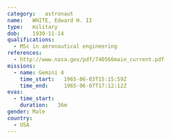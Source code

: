 ```yaml
---
category:	astronaut
name:	WHITE, Edward H. II
type:	military
dob:	1930-11-14
qualifications:
  - MSc in aeronautical engineering
references:
  - http://www.nasa.gov/pdf/740566main_current.pdf
missions:
  - name: Gemini 4
    time_start:   1965-06-03T15:15:59Z
    time_end:     1965-06-07T17:12:12Z
evas:
  - time_start: 
    duration:   36m
gender:	Male
country:
  - USA
---
```

